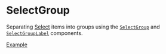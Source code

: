 # SelectGroup

<div data-description>

Separating <a href="/components/select">Select</a> items into groups using the <a href="/apis/select-group"><code>SelectGroup</code></a> and <a href="/apis/select-group-label"><code>SelectGroupLabel</code></a> components.

</div>

<a href="./index.tsx" data-playground>Example</a>
